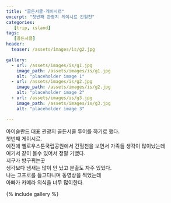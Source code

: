 ```yaml
---
title: "골든서클-게이시르"
excerpt: "첫번째 관광지 게이시르 간헐천"
categories:
   [trip, island]
tags:
   [골든서클]
header:
  teaser: /assets/images/is/g2.jpg

gallery:
  - url: /assets/images/is/g1.jpg
    image_path: /assets/images/is/g1.jpg
    alt: "placeholder image 1"
  - url: /assets/images/is/g2.jpg
    image_path: /assets/images/is/g2.jpg
    alt: "placeholder image 2"
  - url: /assets/images/is/g3.jpg
    image_path: /assets/images/is/g3.jpg
    alt: "placeholder image 3"

---
```


아이슬란드 대표 관광지 골든서클 투어를 하기로 했다.  
첫번째 게이시르.  
예전에 옐로우스톤국립공원에서 간헐천을 보면서 가족들 생각이 많이났는데  
여기서 같이 볼수 있어서 정말 기뻤다.  
지구가 방구뀌는곳  
생각보다 냄새는 많이 안 났고 분출도 자주 있었다.  
나는 고프로를 들고다니며 동영상을 찍었는데  
아빠가 카메라 의식을 너무 많이한다.  

{% include gallery  %}
